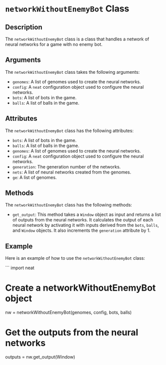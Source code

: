 <h1><code>networkWithoutEnemyBot</code> Class</h1><h2>Description</h2><p>The <code>networkWithoutEnemyBot</code> class is a class that handles a network of neural networks for a game with no enemy bot.</p><h2>Arguments</h2><p>The <code>networkWithoutEnemyBot</code> class takes the following arguments:</p><ul><li><code>genomes</code>: A list of genomes used to create the neural networks.</li><li><code>config</code>: A <code>neat</code> configuration object used to configure the neural networks.</li><li><code>bots</code>: A list of bots in the game.</li><li><code>balls</code>: A list of balls in the game.</li></ul><h2>Attributes</h2><p>The <code>networkWithoutEnemyBot</code> class has the following attributes:</p><ul><li><code>bots</code>: A list of bots in the game.</li><li><code>balls</code>: A list of balls in the game.</li><li><code>genomes</code>: A list of genomes used to create the neural networks.</li><li><code>config</code>: A <code>neat</code> configuration object used to configure the neural networks.</li><li><code>generation</code>: The generation number of the networks.</li><li><code>nets</code>: A list of neural networks created from the genomes.</li><li><code>ge</code>: A list of genomes.</li></ul><h2>Methods</h2><p>The <code>networkWithoutEnemyBot</code> class has the following methods:</p><ul><li><code>get_output</code>: This method takes a <code>Window</code> object as input and returns a list of outputs from the neural networks. It calculates the output of each neural network by activating it with inputs derived from the <code>bots</code>, <code>balls</code>, and <code>Window</code> objects. It also increments the <code>generation</code> attribute by 1.</li></ul><h2>Example</h2><p>Here is an example of how to use the <code>networkWithoutEnemyBot</code> class:</p>
```
import neat

# Create a networkWithoutEnemyBot object
nw = networkWithoutEnemyBot(genomes, config, bots, balls)

# Get the outputs from the neural networks
outputs = nw.get_output(Window)
```
